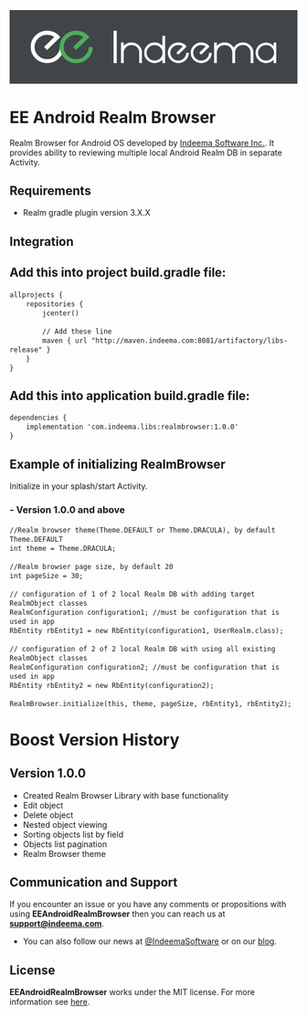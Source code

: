 ![LOGO](https://github.com/IndeemaSoftware/EEAndroidRealmBrowser/blob/assets/indeema_logo.jpg?raw=true)
# EE Android Realm Browser

Realm Browser for Android OS developed by [Indeema Software Inc.](https://indeema.com/). It provides ability to reviewing multiple local Android Realm DB in separate Activity.

## Requirements

- Realm gradle plugin version 3.X.X


## Integration

## Add this into project build.gradle file:
```
allprojects {
    repositories {
        jcenter()

        // Add these line
        maven { url "http://maven.indeema.com:8081/artifactory/libs-release" }
    }
}
```

## Add this into application build.gradle file:
```
dependencies {
    implementation 'com.indeema.libs:realmbrowser:1.0.0'
}
```

## Example of initializing RealmBrowser 
Initialize in your splash/start Activity.

### - Version 1.0.0 and above
```
//Realm browser theme(Theme.DEFAULT or Theme.DRACULA), by default Theme.DEFAULT
int theme = Theme.DRACULA; 

//Realm browser page size, by default 20
int pageSize = 30;

// configuration of 1 of 2 local Realm DB with adding target RealmObject classes
RealmConfiguration configuration1; //must be configuration that is used in app
RbEntity rbEntity1 = new RbEntity(configuration1, UserRealm.class);

// configuration of 2 of 2 local Realm DB with using all existing RealmObject classes
RealmConfiguration configuration2; //must be configuration that is used in app
RbEntity rbEntity2 = new RbEntity(configuration2);

RealmBrowser.initialize(this, theme, pageSize, rbEntity1, rbEntity2);
```

# Boost Version History

## Version 1.0.0

- Created Realm Browser Library with base functionality
- Edit object
- Delete object
- Nested object viewing
- Sorting objects list by field
- Objects list pagination 
- Realm Browser theme

## Communication and Support
If you encounter an issue or you have any comments or propositions with using **EEAndroidRealmBrowser** then you can reach us at **support@indeema.com**.

- You can also follow our news at [@IndeemaSoftware](https://twitter.com/IndeemaSoftware) or on our [blog](https://indeema.com/blog).

## License
**EEAndroidRealmBrowser** works under the MIT license. For more information see [here](https://github.com/IndeemaSoftware/EEAndroidRealmBrowser/blob/master/LICENSE).
